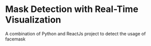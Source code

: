 # Mask Detection with Real-Time Visualization 
 A combination of Python and ReactJs project to detect the usage of facemask
